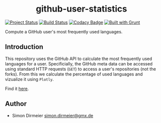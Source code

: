 <h1 align="center"> github-user-statistics </h1>


[![Project Status](http://www.repostatus.org/badges/latest/concept.svg)](http://www.repostatus.org/#concept)
[![Build Status](https://travis-ci.org/dirmeier/github-user-statistics.svg?branch=master)](https://travis-ci.org/dirmeier/github-user-statistics)
[![Codacy Badge](https://api.codacy.com/project/badge/Grade/9d7da34f83814e9d80091949ce7de06b)](https://www.codacy.com/app/simon-dirmeier/github-user-statistics?utm_source=github.com&amp;utm_medium=referral&amp;utm_content=dirmeier/github-user-statistics&amp;utm_campaign=Badge_Grade)
[![Built with Grunt](https://cdn.gruntjs.com/builtwith.svg)](https://gruntjs.com/)

Compute a GitHub user's most frequently used languages.

## Introduction

This repository uses the GitHub API to calculate the most frequently used languages for a user.
Specificially, the GitHub meta data can be accessed using standard HTTP requests (`GET`) to access a user's
repositories (not the forks). From this we calculate the percentage of used languages and vizualize it using `Plotly`.

Find it [here](https://dirmeier.github.io/github-user-statistics/index.html).

## Author

* Simon Dirmeier <a href="mailto:simon.dirmeier@gmx.de">simon.dirmeier@gmx.de</a>
